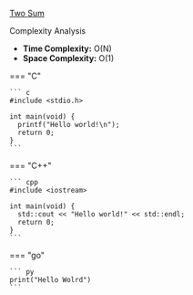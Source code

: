 [Two Sum](https://leetcode.com/problems/two-sum/description/)

Complexity Analysis

- **Time Complexity:** O(N)
- **Space Complexity:** O(1)

=== "C"

    ``` c
    #include <stdio.h>

    int main(void) {
      printf("Hello world!\n");
      return 0;
    }
    ```

=== "C++"

    ``` cpp
    #include <iostream>

    int main(void) {
      std::cout << "Hello world!" << std::endl;
      return 0;
    }
    ```

=== "go"

    ``` py
    print("Hello Wolrd")
    ```
